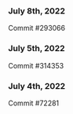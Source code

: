### July 8th, 2022

Commit #293066

### July 5th, 2022

Commit #314353


### July 4th, 2022

Commit #72281
